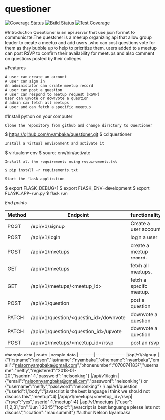 # questioner
[![Coverage Status](https://coveralls.io/repos/github/nyambaka/questioner/badge.svg?branch=develop)](https://coveralls.io/github/nyambaka/questioner?branch=develop)
[![Build Status](https://travis-ci.org/nyambaka/questioner.svg?branch=develop)](https://travis-ci.org/nyambaka/questioner)
[![Test Coverage](https://api.codeclimate.com/v1/badges/7417fdee66c73d1eb7ae/test_coverage)](https://codeclimate.com/github/nyambaka/questioner/test_coverage)

#Introduction
Questioner is an api server that use json format to communicate.The questoner
is a meetup organizing api that allow group leader to create a meetup and add  users ,who can post questions  vote
for them as they bubble up to help to prioritize them.
users added to a meetup can post RSVP to confirm their availability for meetups and also comment on questions 
posted by their colleges

#Features

    A user can create an account
    A user can sign in 
    An administator can create meetup record
    A user can post a question
    A user can respond to meetup request (RSVP)
    User can upvote or downvote a question
    A admin can fetch all meetups 
    A user and can fetch a specific meeetup 

#Install python on your computer

    Clone the repository from github and change directory to Questioner

   $ https://github.com/nyambaka/questioner.git
   $ cd questioner

    Install a virtual environment and activate it


 $ virtualenv env
 $ source env/bin/activate

    Install all the requirements using requirements.txt

    $ pip install -r requirements.txt 

    Start the flask application

   $ export FLASK_DEBUG=1
   $ export FLASK_ENV=development
   $ export FLASK_APP=run.py
   $ flask run
   
_End points_
  
|Method 	  |Endpoint 	                     |functionality  
|-----------|--------------------------------|-------------------
|POST 	    |/api/v1/signup   	   |Create a user account
|POST 	    |/api/v1/login	   |login a user
|POST 	      |/api/v1/meetups 	   |create a meetup record.
|GET 	    |/api/v1/meetups  |	fetch all  meetups.
|GET 	    |/api/v1/meetups/<meetup_id>  |	fetch a specifc meetup.
|POST	  |/api/v1/question  |	post a question
|PATCH	  |/api/v1/question/<questin_id>/downvote  |	downvote a question
|PATCH   	|/api/v1/question/<question_id>/upvote 	 |downvote a question
|POST|/api/v1/meetups/<meetup_id>/rsvp|post an rsvp
  
  
 #sample data
| route  | sample data
|--------|---------------
|/api/v1/signup |{"firstname":"nelson","lastname":"nyambaka","othername":"nyambaka","email":"nelsonnyamgbaka@gmail.com","phonenumber":"0700741837","username":"nelfly","registered":"2018-01-20","isadmin":1,"password":"nelsonking"}
|/api/v1/login |{"email":"nelsonnyamgbaka@gmail.com","password":"nelsonking"}   or {"username":"nelfly","password":"nelsonking"}
|/ api/v1/question|{"userid":1,"body":"javascript is the best language i think we should not discuss this","meetup":4}
|/api/v1/meetups/<meetup_id>/rsvp|{"rsvp":"yes","userid":1,"meetup":4}
|/api/v1/meetups |{"user":[1,2,3],"on":"Jun 1 2045","topic":"javascript is best languange please lets not discuss","location":"mau summit"}
#author
Nelson Nyambaka